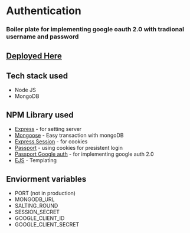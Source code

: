 # Authentication

### Boiler plate for implementing google oauth 2.0 with tradional username and password

## [Deployed Here](https://hidden-hamlet-30122.herokuapp.com/)

## Tech stack used

- Node JS
- MongoDB

## NPM Library used

- [Express](https://www.npmjs.com/package/express) - for setting server
- [Mongoose](https://www.npmjs.com/package/mongoose) - Easy transaction with mongoDB
- [Express Session](https://www.npmjs.com/package/express-session) - for cookies
- [Passport](https://www.npmjs.com/package/passport) - using cookies for presistent login
- [Passport Google auth](https://www.npmjs.com/package/passport-google-oauth20) - for implementing google auth 2.0
- [EJS](https://www.npmjs.com/package/ejs) - Templating

## Enviorment variables

- PORT (not in production)
- MONGODB_URL
- SALTING_ROUND
- SESSION_SECRET
- GOOGLE_CLIENT_ID
- GOOGLE_CLIENT_SECRET
